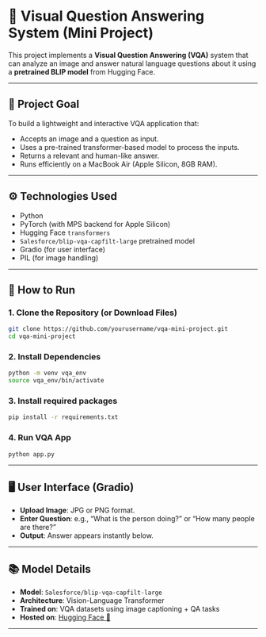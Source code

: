 # 🧠 Visual Question Answering System (Mini Project)

This project implements a **Visual Question Answering (VQA)** system that can analyze an image and answer natural language questions about it using a **pretrained BLIP model** from Hugging Face.

---

## 🎯 Project Goal

To build a lightweight and interactive VQA application that:

- Accepts an image and a question as input.
- Uses a pre-trained transformer-based model to process the inputs.
- Returns a relevant and human-like answer.
- Runs efficiently on a MacBook Air (Apple Silicon, 8GB RAM).

---

## ⚙️ Technologies Used

- Python
- PyTorch (with MPS backend for Apple Silicon)
- Hugging Face `transformers`
- `Salesforce/blip-vqa-capfilt-large` pretrained model
- Gradio (for user interface)
- PIL (for image handling)

---

## 🚀 How to Run

### 1. Clone the Repository (or Download Files)
```bash
git clone https://github.com/yourusername/vqa-mini-project.git
cd vqa-mini-project
```
### 2. Install Dependencies
```bash
python -m venv vqa_env
source vqa_env/bin/activate
```
### 3. Install required packages
```bash
pip install -r requirements.txt
```
### 4. Run VQA App
```bash
python app.py
```
---

## 🖥️ User Interface (Gradio)

- **Upload Image**: JPG or PNG format.
- **Enter Question**: e.g., “What is the person doing?” or “How many people are there?”
- **Output**: Answer appears instantly below.

---

## 📚 Model Details

- **Model**: `Salesforce/blip-vqa-capfilt-large`
- **Architecture**: Vision-Language Transformer
- **Trained on**: VQA datasets using image captioning + QA tasks
- **Hosted on**: [Hugging Face 🤗](https://huggingface.co/Salesforce/blip-vqa-capfilt-large)

---

